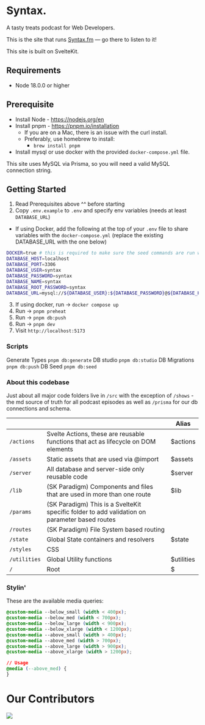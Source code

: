 # Syntax.

A tasty treats podcast for Web Developers.

This is the site that runs [Syntax.fm](https://syntax.fm) — go there to listen to it!

This site is built on SvelteKit.

## Requirements

- Node 18.0.0 or higher

## Prerequisite

* Install Node - https://nodejs.org/en
* Install pnpm - https://pnpm.io/installation
  * If you are on a Mac, there is an issue with the curl install.
  * Preferably, use homebrew to install:
    * `brew install pnpm`
* Install mysql or use docker with the provided `docker-compose.yml` file.

This site uses MySQL via Prisma, so you will need a valid MySQL connection string.

## Getting Started

1. Read Prerequisites above ^^ before starting
2. Copy `.env.example` to `.env` and specify env variables (needs at least `DATABASE_URL`)
  * If using Docker, add the following at the top of your `.env` file to share variables with the `docker-compose.yml` (replace the existing DATABASE_URL with the one below)

```sh
DOCKER=true # this is required to make sure the seed commands are run within the container
DATABASE_HOST=localhost
DATABASE_PORT=3306
DATABASE_USER=syntax
DATABASE_PASSWORD=syntax
DATABASE_NAME=syntax
DATABASE_ROOT_PASSWORD=syntax
DATABASE_URL=mysql://${DATABASE_USER}:${DATABASE_PASSWORD}@${DATABASE_HOST}:${DATABASE_PORT}/${DATABASE_NAME}
```
3. If using docker, run -> `docker compose up`
4. Run -> `pnpm preheat`
5. Run -> `pnpm db:push`
6. Run -> `pnpm dev`
7. Visit `http://localhost:5173`

### Scripts

Generate Types `pnpm db:generate`
DB studio `pnpm db:studio`
DB Migrations `pnpm db:push`
DB Seed `pnpm db:seed`

### About this codebase

Just about all major code folders live in `/src` with the exception of `/shows` - the md source of truth for all podcast episodes as well as `/prisma` for our db connections and schema.

|              |                                                                                               | Alias      |
| ------------ | --------------------------------------------------------------------------------------------- | ---------- |
| `/actions`   | Svelte Actions, these are reusable functions that act as lifecycle on DOM elements            | $actions   |
| `/assets`    | Static assets that are used via @import                                                       | $assets    |
| `/server`    | All database and server-side only reusable code                                               | $server    |
| `/lib`       | (SK Paradigm) Components and files that are used in more than one route                       | $lib       |
| `/params`    | (SK Paradigm) This is a SvelteKit specific folder to add validation on parameter based routes |            |
| `/routes`    | (SK Paradigm) File System based routing                                                       |            |
| `/state`     | Global State containers and resolvers                                                         | $state     |
| `/styles`    | CSS                                                                                           |
| `/utilities` | Global Utility functions                                                                      | $utilities |
| `/`          | Root                                                                                          | $          |

### Stylin'

These are the available media queries:

```css
@custom-media --below_small (width < 400px);
@custom-media --below_med (width < 700px);
@custom-media --below_large (width < 900px);
@custom-media --below_xlarge (width < 1200px);
@custom-media --above_small (width > 400px);
@custom-media --above_med (width > 700px);
@custom-media --above_large (width > 900px);
@custom-media --above_xlarge (width > 1200px);

// Usage
@media (--above_med) {
}
```

# Our Contributors

<a href="https://github.com/syntaxfm/website/graphs/contributors">
  <img src="https://contrib.rocks/image?repo=syntaxfm/website" />
</a>

